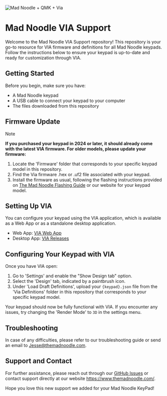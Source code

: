![Mad Noodle + QMK + Via](https://i.imgur.com/aeldbRH.png)

# Mad Noodle VIA Support

Welcome to the Mad Noodle VIA Support repository! This repository is your go-to resource for VIA firmware and definitions for all Mad Noodle keypads. Follow the instructions below to ensure your keypad is up-to-date and ready for customization through VIA.

## Getting Started

Before you begin, make sure you have:
- A Mad Noodle keypad
- A USB cable to connect your keypad to your computer
- The files downloaded from this repository

## Firmware Update

> [!NOTE]
> **If you purchased your keypad in 2024 or later, it should already come with the latest VIA firmware. For older models, please update your firmware:**

1. Locate the 'Firmware' folder that corresponds to your specific keypad model in this repository.
2. Find the Via firmware .hex or .uf2 file associated with your keypad.
3. Install the firmware as usual, following the flashing instructions provided on [The Mad Noodle Flashing Guide](https://github.com/The-Mad-Noodle/QMK-Mad-Noodle-KeyPads/blob/main/README.md#flashing-firmware-to-your-mad-noodle-keypad) or our website for your keypad model.

## Setting Up VIA

You can configure your keypad using the VIA application, which is available as a Web App or as a standalone desktop application.

- Web App: [VIA Web App](https://usevia.app/)
- Desktop App: [VIA Releases](https://github.com/the-via/releases/releases)

## Configuring Your Keypad with VIA

Once you have VIA open:

1. Go to 'Settings' and enable the "Show Design tab" option.
2. Select the 'Design' tab, indicated by a paintbrush icon.
3. Under 'Load Draft Definitions', upload your `{keypad}.json` file from the 'Via Definitions' folder in this repository that corresponds to your specific keypad model.

Your keypad should now be fully functional with VIA. If you encounter any issues, try changing the 'Render Mode' to `3D` in the settings menu.

## Troubleshooting

In case of any difficulties, please refer to our troubleshooting guide or send an email to Jesse@themadnoodle.com.

## Support and Contact

For further assistance, please reach out through our [GitHub Issues](https://github.com/The-Mad-Noodle/Mad-Noodle-Via-Support/issues) or contact support directly at our website https://www.themadnoodle.com/.

Hope you love this new support we added for your Mad Noodle KeyPad!


